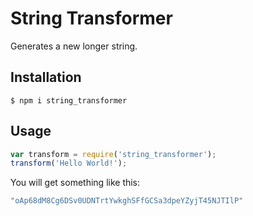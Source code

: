 # String Transformer
Generates a new longer string.

## Installation
``$ npm i string_transformer``

## Usage
```javascript
var transform = require('string_transformer');
transform('Hello World!');
```
You will get something like this:
```javascript
"oAp68dM8Cg6DSv0UDNTrtYwkghSFfGCSa3dpeYZyjT45NJTIlP"
```
